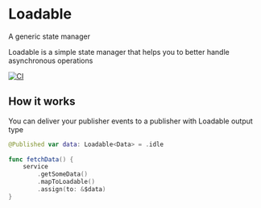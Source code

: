 # Loadable
A generic state manager

Loadable is a simple state manager that helps you to better handle asynchronous operations

[![CI](https://github.com/mjbashtani/Loadable/actions/workflows/CI.yml/badge.svg)](https://github.com/mjbashtani/Loadable/actions/workflows/CI.yml)

## How it works

You can deliver your publisher events to a publisher with Loadable output type


```swift
@Published var data: Loadable<Data> = .idle
  
func fetchData() {
    service
        .getSomeData()
        .mapToLoadable()
        .assign(to: &$data)
}
```
  

